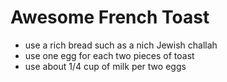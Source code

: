 # Awesome French Toast

* use a rich bread such as a nich Jewish challah
* use one egg for each two pieces of toast
* use about 1/4 cup of milk per two eggs
